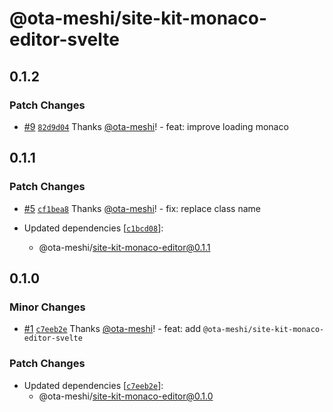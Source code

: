 # @ota-meshi/site-kit-monaco-editor-svelte

## 0.1.2

### Patch Changes

- [#9](https://github.com/ota-meshi/site-kit/pull/9) [`82d9d04`](https://github.com/ota-meshi/site-kit/commit/82d9d04bdd2b77055ef3d04c6f9dba0025307cb4) Thanks [@ota-meshi](https://github.com/ota-meshi)! - feat: improve loading monaco

## 0.1.1

### Patch Changes

- [#5](https://github.com/ota-meshi/site-kit/pull/5) [`cf1bea8`](https://github.com/ota-meshi/site-kit/commit/cf1bea8d61fcc1ee0dc4b0ff8409a52ec0881785) Thanks [@ota-meshi](https://github.com/ota-meshi)! - fix: replace class name

- Updated dependencies [[`c1bcd08`](https://github.com/ota-meshi/site-kit/commit/c1bcd08d31bbc4b9ac5abeb837038e363e425d1c)]:
  - @ota-meshi/site-kit-monaco-editor@0.1.1

## 0.1.0

### Minor Changes

- [#1](https://github.com/ota-meshi/site-kit/pull/1) [`c7eeb2e`](https://github.com/ota-meshi/site-kit/commit/c7eeb2e2738d1c28b17624d3cd8551b25c56ee1d) Thanks [@ota-meshi](https://github.com/ota-meshi)! - feat: add `@ota-meshi/site-kit-monaco-editor-svelte`

### Patch Changes

- Updated dependencies [[`c7eeb2e`](https://github.com/ota-meshi/site-kit/commit/c7eeb2e2738d1c28b17624d3cd8551b25c56ee1d)]:
  - @ota-meshi/site-kit-monaco-editor@0.1.0

